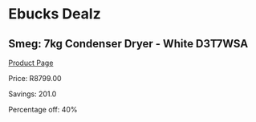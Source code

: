 
# Ebucks Dealz
## Smeg: 7kg Condenser Dryer - White D3T7WSA
[Product Page](https://www.ebucks.com/web/shop/productSelected.do?prodId=1173108352&catId=1196429345)

Price: R8799.00

Savings: 201.0

Percentage off: 40%
	